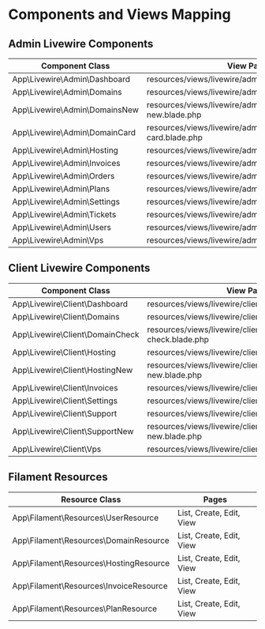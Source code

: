 # Components and Views Mapping

## Admin Livewire Components

| Component Class | View Path |
|----------------|-----------|
| App\Livewire\Admin\Dashboard | resources/views/livewire/admin/dashboard.blade.php |
| App\Livewire\Admin\Domains | resources/views/livewire/admin/domains.blade.php |
| App\Livewire\Admin\DomainsNew | resources/views/livewire/admin/domains-new.blade.php |
| App\Livewire\Admin\DomainCard | resources/views/livewire/admin/domain-card.blade.php |
| App\Livewire\Admin\Hosting | resources/views/livewire/admin/hosting.blade.php |
| App\Livewire\Admin\Invoices | resources/views/livewire/admin/invoices.blade.php |
| App\Livewire\Admin\Orders | resources/views/livewire/admin/orders.blade.php |
| App\Livewire\Admin\Plans | resources/views/livewire/admin/plans.blade.php |
| App\Livewire\Admin\Settings | resources/views/livewire/admin/settings.blade.php |
| App\Livewire\Admin\Tickets | resources/views/livewire/admin/tickets.blade.php |
| App\Livewire\Admin\Users | resources/views/livewire/admin/users.blade.php |
| App\Livewire\Admin\Vps | resources/views/livewire/admin/vps.blade.php |

## Client Livewire Components

| Component Class | View Path |
|----------------|-----------|
| App\Livewire\Client\Dashboard | resources/views/livewire/client/dashboard.blade.php |
| App\Livewire\Client\Domains | resources/views/livewire/client/domains.blade.php |
| App\Livewire\Client\DomainCheck | resources/views/livewire/client/domain-check.blade.php |
| App\Livewire\Client\Hosting | resources/views/livewire/client/hosting.blade.php |
| App\Livewire\Client\HostingNew | resources/views/livewire/client/hosting-new.blade.php |
| App\Livewire\Client\Invoices | resources/views/livewire/client/invoices.blade.php |
| App\Livewire\Client\Settings | resources/views/livewire/client/settings.blade.php |
| App\Livewire\Client\Support | resources/views/livewire/client/support.blade.php |
| App\Livewire\Client\SupportNew | resources/views/livewire/client/support-new.blade.php |
| App\Livewire\Client\Vps | resources/views/livewire/client/vps.blade.php |

## Filament Resources

| Resource Class | Pages |
|----------------|-------|
| App\Filament\Resources\UserResource | List, Create, Edit, View |
| App\Filament\Resources\DomainResource | List, Create, Edit, View |
| App\Filament\Resources\HostingResource | List, Create, Edit, View |
| App\Filament\Resources\InvoiceResource | List, Create, Edit, View |
| App\Filament\Resources\PlanResource | List, Create, Edit, View |